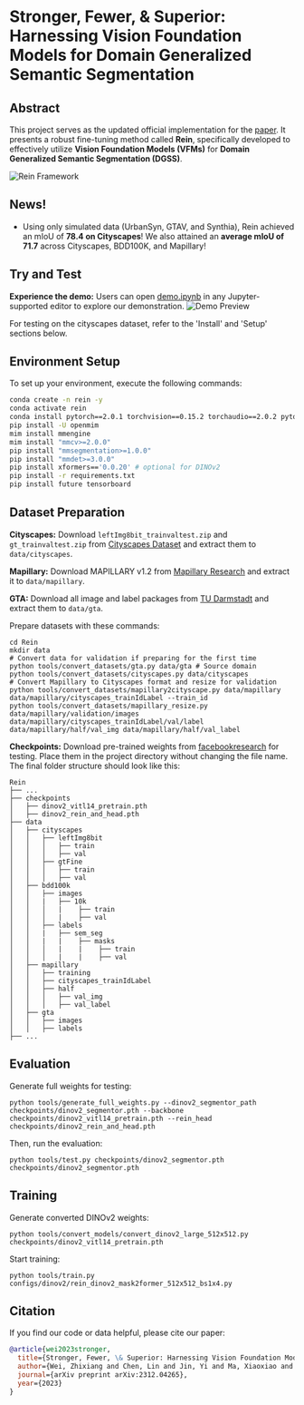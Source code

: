 # Stronger, Fewer, & Superior: Harnessing Vision Foundation Models for Domain Generalized Semantic Segmentation

## Abstract
This project serves as the updated official implementation for the [paper](https://arxiv.org/pdf/2312.04265.pdf). It presents a robust fine-tuning method called **Rein**, specifically developed to effectively utilize **Vision Foundation Models (VFMs)** for **Domain Generalized Semantic Segmentation (DGSS)**.

![Rein Framework](framework.png)

## News!
* Using only simulated data (UrbanSyn, GTAV, and Synthia), Rein achieved an mIoU of **78.4 on Cityscapes**! We also attained an **average mIoU of 71.7** across Cityscapes, BDD100K, and Mapillary!

## Try and Test
**Experience the demo:** Users can open [demo.ipynb](demo.ipynb) in any Jupyter-supported editor to explore our demonstration.
![Demo Preview](demo.png)

For testing on the cityscapes dataset, refer to the 'Install' and 'Setup' sections below.

## Environment Setup
To set up your environment, execute the following commands:
```bash
conda create -n rein -y
conda activate rein
conda install pytorch==2.0.1 torchvision==0.15.2 torchaudio==2.0.2 pytorch-cuda=11.7 -c pytorch -c nvidia -y
pip install -U openmim
mim install mmengine
mim install "mmcv>=2.0.0"
pip install "mmsegmentation>=1.0.0"
pip install "mmdet>=3.0.0"
pip install xformers=='0.0.20' # optional for DINOv2
pip install -r requirements.txt
pip install future tensorboard
```

## Dataset Preparation
**Cityscapes:** Download `leftImg8bit_trainvaltest.zip` and `gt_trainvaltest.zip` from [Cityscapes Dataset](https://www.cityscapes-dataset.com/downloads/) and extract them to `data/cityscapes`.

**Mapillary:** Download MAPILLARY v1.2 from [Mapillary Research](https://research.mapillary.com/) and extract it to `data/mapillary`.

**GTA:** Download all image and label packages from [TU Darmstadt](https://download.visinf.tu-darmstadt.de/data/from_games/) and extract them to `data/gta`.

Prepare datasets with these commands:
```shell
cd Rein
mkdir data
# Convert data for validation if preparing for the first time
python tools/convert_datasets/gta.py data/gta # Source domain
python tools/convert_datasets/cityscapes.py data/cityscapes
# Convert Mapillary to Cityscapes format and resize for validation
python tools/convert_datasets/mapillary2cityscape.py data/mapillary data/mapillary/cityscapes_trainIdLabel --train_id
python tools/convert_datasets/mapillary_resize.py data/mapillary/validation/images data/mapillary/cityscapes_trainIdLabel/val/label data/mapillary/half/val_img data/mapillary/half/val_label
```

**Checkpoints:** Download pre-trained weights from [facebookresearch](https://dl.fbaipublicfiles.com/dinov2/dinov2_vitl14/dinov2_vitl14_pretrain.pth) for testing. Place them in the project directory without changing the file name. The final folder structure should look like this:

```
Rein
├── ...
├── checkpoints
│   ├── dinov2_vitl14_pretrain.pth
│   ├── dinov2_rein_and_head.pth
├── data
│   ├── cityscapes
│   │   ├── leftImg8bit
│   │   │   ├── train
│   │   │   ├── val
│   │   ├── gtFine
│   │   │   ├── train
│   │   │   ├── val
│   ├── bdd100k
│   │   ├── images
│   │   |   ├── 10k
│   │   │   |    ├── train
│   │   │   |    ├── val
│   │   ├── labels
│   │   |   ├── sem_seg
│   │   |   |    ├── masks
│   │   │   |    |    ├── train
│   │   │   |    |    ├── val
│   ├── mapillary
│   │   ├── training
│   │   ├── cityscapes_trainIdLabel
│   │   ├── half
│   │   │   ├── val_img
│   │   │   ├── val_label
│   ├── gta
│   │   ├── images
│   │   ├── labels
├── ...
```

## Evaluation
Generate full weights for testing:
```
python tools/generate_full_weights.py --dinov2_segmentor_path checkpoints/dinov2_segmentor.pth --backbone checkpoints/dinov2_vitl14_pretrain.pth --rein_head checkpoints/dinov2_rein_and_head.pth
```
Then, run the evaluation:
```
python tools/test.py checkpoints/dinov2_segmentor.pth checkpoints/dinov2_segmentor.pth
```

## Training
Generate converted DINOv2 weights:
```
python tools/convert_models/convert_dinov2_large_512x512.py checkpoints/dinov2_vitl14_pretrain.pth
```
Start training:
```
python tools/train.py configs/dinov2/rein_dinov2_mask2former_512x512_bs1x4.py
```

## Citation
If you find our code or data helpful, please cite our paper:
```bibtex
@article{wei2023stronger,
  title={Stronger, Fewer, \& Superior: Harnessing Vision Foundation Models for Domain Generalized Semantic Segmentation},
  author={Wei, Zhixiang and Chen, Lin and Jin, Yi and Ma, Xiaoxiao and Liu, Tianle and Lin, Pengyang and Wang, Ben and Chen, Huaian and Zheng, Jinjin},
  journal={arXiv preprint arXiv:2312.04265},
  year={2023}
}
```
